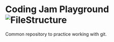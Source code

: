 # Coding Jam Playground ![FileStructure](https://github.com/EngineerLogbook/learningPython/workflows/FileStructure/badge.svg)


Common repository to practice working with git.
